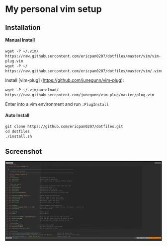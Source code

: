# My personal vim setup

## Installation

#### Manual Install
```shell
wget -P ~/.vim/ https://raw.githubusercontent.com/ericpan0207/dotfiles/master/vim/vim-plug.vim
wget -P ~/ https://raw.githubusercontent.com/ericpan0207/dotfiles/master/vim/.vimrc
```
Install [vim-plug] (https://github.com/junegunn/vim-plug):
```shell
wget -P ~/.vim/autoload/ https://raw.githubusercontent.com/junegunn/vim-plug/master/plug.vim
```
Enter into a vim environment and run `:PlugInstall`

#### Auto Install
```shell
git clone https://github.com/ericpan0207/dotfiles.git
cd dotfiles
./install.sh
```

## Screenshot
![Screenshot](https://raw.githubusercontent.com/ericpan0207/dotfiles/master/vimrc.PNG)
